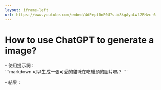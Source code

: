 ```yaml
---
layout: iframe-left
url: https://www.youtube.com/embed/4dPept0nF0U?si=8kgAyaLwl2RHvc-6
---
```


# How to use ChatGPT to generate a image?

<div>
- 使用提示詞：
</div>
<div v-click>
```markdown
可以生成一張可愛的貓咪在吃罐頭的圖片嗎？
```
</div>
<p v-click size>
- 結果：
</p>
<div v-click>
    <img 
    :src="'./images/cat.png'"
    border="rounded"
    scale="50"
    class="absolute top-35 right-10 "
    />
</div>
